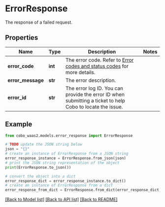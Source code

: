 # ErrorResponse

The response of a failed request.

## Properties

Name | Type | Description | Notes
------------ | ------------- | ------------- | -------------
**error_code** | **int** | The error code. Refer to [Error codes and status codes](https://www.cobo.com/developers/v2/api-references/error-codes) for more details. | 
**error_message** | **str** | The error description. | 
**error_id** | **str** | The error log ID. You can provide the error ID when submitting a ticket to help Cobo to locate the issue. | 

## Example

```python
from cobo_waas2.models.error_response import ErrorResponse

# TODO update the JSON string below
json = "{}"
# create an instance of ErrorResponse from a JSON string
error_response_instance = ErrorResponse.from_json(json)
# print the JSON string representation of the object
print(ErrorResponse.to_json())

# convert the object into a dict
error_response_dict = error_response_instance.to_dict()
# create an instance of ErrorResponse from a dict
error_response_from_dict = ErrorResponse.from_dict(error_response_dict)
```
[[Back to Model list]](../README.md#documentation-for-models) [[Back to API list]](../README.md#documentation-for-api-endpoints) [[Back to README]](../README.md)


